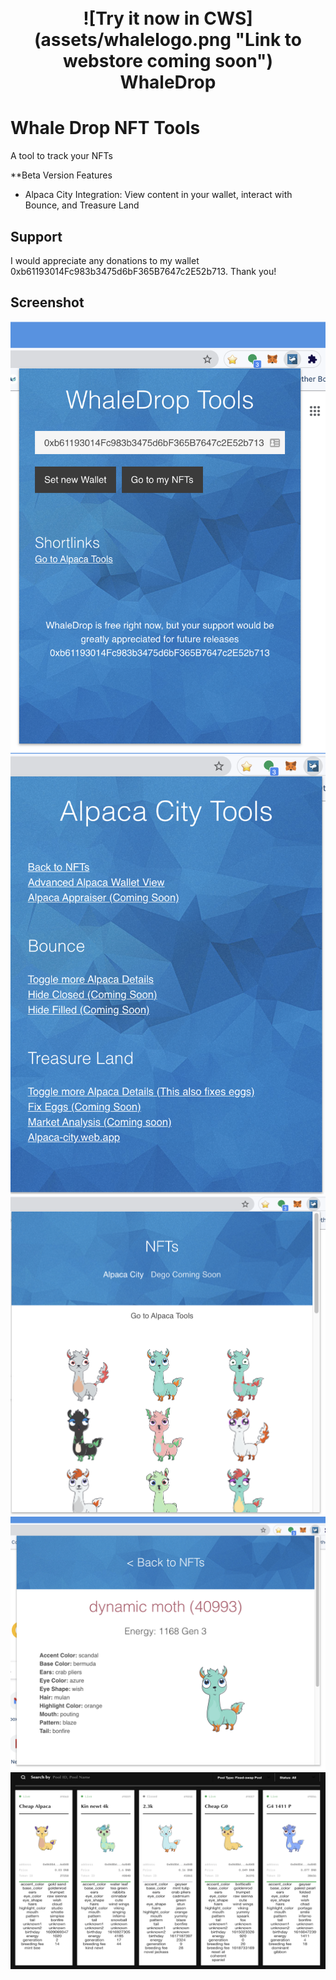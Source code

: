 

<h1 align="center">
  <br>
![Try it now in CWS](assets/whalelogo.png "Link to webstore coming soon")
  <br>
  WhaleDrop
  <br>
</h1>



# Whale Drop NFT Tools

A tool to track your NFTs

**Beta Version Features
- Alpaca City Integration: View content in your wallet, interact with Bounce, and Treasure Land




## Support

I would appreciate any donations to my wallet 0xb61193014Fc983b3475d6bF365B7647c2E52b713. Thank you!

## Screenshot
![screenshot](/screenshots/screenshot1.png)
![screenshot](/screenshots/screenshot2.png)
![screenshot](/screenshots/screenshot3.png)
![screenshot](/screenshots/screenshot4.png)
![screenshot](/screenshots/wd6.png)
